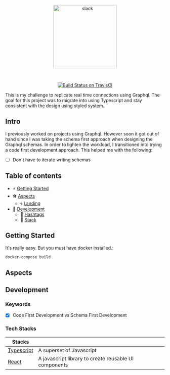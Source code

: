 <p align="center">
    <img src="https://user-images.githubusercontent.com/43525282/87019103-0e20d580-c187-11ea-985f-eefc02e347bb.jpg" alt="slack" width="200" />
</p>

<br/>

<p align="center">
  <a href="https://travis-ci.com/github/kokiebisu/slack">
    <img src="https://travis-ci.com/kokiebisu/slack.svg?branch=master" alt="Build Status on TravisCI" />
  </a>
  <br/>
</p>

This is my challenge to replicate real time connections using Graphql.
The goal for this project was to migrate into using Typescript and stay consistent with the design using styled system.

## Intro

I previously worked on projects using Graphql. However soon it got out of hand since I was taking the schema first approach when designing the Graphql schemas. In order to lighten the workload, I transitioned into trying a code first development approach. This helped me with the following:
- [ ] Don't have to iterate writing schemas


## Table of contents

- ⚡️ [Getting Started](#getting-started)
- ⚽️ [Aspects](#aspects)
  - 🌀 [Landing](#landing)
- 🎁 [Development](#technology)
  - 🍴 [Hashtags](#hashtags)
  - 💭 [Stack](#backers)

## Getting Started

It's really easy. But you must have docker installed.:

```sh
docker-compose build
```


## Aspects

## Development

### Keywords
- [x] Code First Development vs Schema First Development

### Tech Stacks

| Stacks                                      |                                                                            |
| ------------------------------------------- | -------------------------------------------------------------------------- |
| [Typescript](https://www.typescriptlang.org)| A superset of Javascript                                                   |
| [React](https://reactjs.org)                | A javascript library to create reusable UI components                      |
